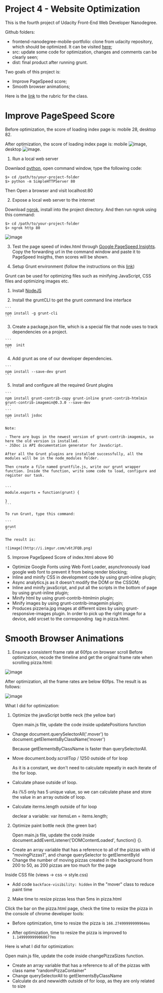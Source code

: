 # Project 4 - Website Optimization
This is the fourth project of Udacity Front-End Web Developer Nanodegree.

Github folders:

- frontend-nanodegree-mobile-portfolio: clone from udacity repository, which should be optimized. It can be visited [here](http://junjunruan.github.io/P4-Website-Optimization/dist/);
- src: update some code for optimization, changes and comments can be clearly seen;
- dist: final product after running grunt.

Two goals of this project is:

- Improve PageSpeed score;
- Smooth browser animations;

Here is the [link](https://www.udacity.com/course/viewer#!/c-nd001/l-2735848561/m-2686388535) to the rubric for the class.

# Improve PageSpeed Score

Before optimization, the score of loading index page is: mobile 28, desktop 82.

After optimization, the score of loading index page is: mobile ![image](http://i.imgur.com/gOWkUWE.png?1), desktop ![image](http://i.imgur.com/HkYkcMs.png?1).


1. Run a local web server
  
  Downlaod [python](https://www.python.org/downloads/), open command window, type the following code:
 
  ```
  $> cd /path/to/your-project-folder
  $> python -m SimpleHTTPServer 80
  ```
  Then Open a browser and visit localhost:80


2. Expose a local web server to the internet

  Download [ngrok](https://ngrok.com/download), install into the project directory. And then run ngrok using this command:
  
  ```
  $> cd /path/to/your-project-folder
  $> ngrok http 80
  ```
  
  ![image](http://i.imgur.com/Pwiqiq7.png)
  
  
3.  Test the page speed of index.html through [Google PageSpeed Insights](https://developers.google.com/speed/pagespeed/insights/).
  Copy the forwarding url in the command window and paste it to PageSpeed Insigths, then scores will be shown.
  

4. Setup Grunt environment (follow the instructions on this [link](https://discussions.udacity.com/t/grunt-and-setting-up-a-grunt-workflow-intermediate/21984))

  Grunt can be used for optimizing files such as minifying JavaScript, CSS files and optimizing images etc.
  
  1) Install [NodeJS](https://nodejs.org/en/)

  2) Install the gruntCLI to get the grunt command line interface
  
    ```
    npm install -g grunt-cli 
    ```
      
  3) Create a package.json file, which is a special file that node uses to track dependencies on a project.
      
    ```
    npm  init
    ```
      
  4) Add grunt as one of our developer dependencies.
      
    ```
    npm install --save-dev grunt
    ```
      
  5) Install and configure all the required Grunt plugins
  
    ```
    npm install grunt-contrib-copy grunt-inline grunt-contrib-htmlmin grunt-contrib-imagemin@0.3.0 --save-dev
    ``` 
    ``` 
    npm install jsdoc
    ``` 
    
    Note:
    
    - There are bugs in the newest version of grunt-contrib-imagemin, so here the old version is installed.
    - JSDoc is API documentation generator for JavaScript.
    
    After all the Grunt plugins are installed successfully, all the modules will be in the node_modules folder.
      
    Then create a file named gruntfile.js, write our grunt wrapper function. Inside the function, write some code to load, configure and register our task.
      
      
    ```
    module.exports = function(grunt) {
    
    }
    ```
      
    To run Grunt, type this command:
    
    ```
    grunt
    ```
    
    The result is:
    
    ![image](http://i.imgur.com/v6tJFQB.png)
    
  5. Improve PageSpeed Score of index.html above 90

  - Optimize Google Fonts using Web Font Loader, asynchronously load google web font to prevent it from being render blocking;
  - Inline and minify CSS in development code by using grunt-inline plugin;
  - Async analytics.js as it doesn't modify the DOM or the CSSOM;
  - Inline and minify javaScript, and put all the scripts in the bottom of page by using grunt-inline plugin;
  - Minify html by using grunt-contrib-htmlmin plugin;
  - Minify images by using grunt-contrib-imagemin plugin;
  - Produces pizzeria.jpg images at different sizes by using grunt-responsive-images plugin. In order to pick up the right image for a device, add srcset to the corresponding <img> tag in pizza.html.
  
#  Smooth Browser Animations

1. Ensure a consistent frame rate at 60fps on browser scroll
Before optimization, recode the timeline and get the original frame rate when scrolling pizza.html:

![image](http://i.imgur.com/LU8FisP.png)

After optimization, all the frame rates are below 60fps. The result is as follows:

![image](http://i.imgur.com/7tTJu0B.png)

What I did for optimization:

1) Optimize the javaScript bottle neck (the yellow bar)

   Open main.js file, update the code inside updatePositions function

  - Change document.querySelectorAll('.mover') to document.getElementsByClassName('mover')

    Because getElementsByClassName is faster than querySelectorAll.

  - Move document.body.scrollTop / 1250 outside of for loop

    As it is a constant, we don't need to calculate repeatly in each iterate of the for loop.

  - Calculate phase outside of loop.

    As i%5 only has 5 unique value, so we can calculate phase and store the value in an array outside of loop.
  
  - Calculate iterms.length outside of for loop
  
    declear a variable: var itemsLen = items.length;

2) Optimize paint bottle neck (the green bar)

   Open main.js file, update the code inside document.addEventListener('DOMContentLoaded', function() {}.

  - Create an array variable that has a reference to all of the pizzas with id "movingPizzas1", and change querySelector to getElementById
  - Change the number of  moving pizzas created in the background from 200 to 50, as 200 pizzas are too much for the page

  Inside CSS file (views -> css -> style.css)

  - Add code `backface-visibility: hidden` in the "mover" class to reduce paint time


2. Make time to resize pizzas less than 5ms in pizza.html

  Click the bar on the pizza.html page, check the time to resize the pizza in the console of chrome developer tools:

  - Before optimization, time to resize the pizza is `166.27499999999964ms`

  - After optimization, time to resize the pizza is improved to `1.1499999999068677ms`

  Here is what I did for optimization:

  Open main.js file, update the code inside changePizzaSizes function.

  - Create an array variable that has a reference to all of the pizzas with class name "randomPizzaContainer"
  - Change querySelectorAll to getElementsByClassName
  - Calculate dx and newwidth outside of for loop, as they are only related to size



